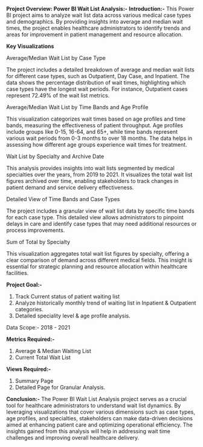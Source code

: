**Project Overview: Power BI Wait List Analysis:-**
**Introduction:-**
This Power BI project aims to analyze wait list data across various medical case types and demographics. By providing insights into average and median wait times, the project enables healthcare administrators to identify trends and areas for improvement in patient management and resource allocation.

**Key Visualizations**

Average/Median Wait List by Case Type


The project includes a detailed breakdown of average and median wait lists for different case types, such as Outpatient, Day Case, and Inpatient. The data shows the percentage distribution of wait times, highlighting which case types have the longest wait periods. For instance, Outpatient cases represent 72.49% of the wait list metrics.


Average/Median Wait List by Time Bands and Age Profile


This visualization categorizes wait times based on age profiles and time bands, measuring the effectiveness of patient throughput. Age profiles include groups like 0-15, 16-64, and 65+, while time bands represent various wait periods from 0-3 months to over 18 months. The data helps in assessing how different age groups experience wait times for treatment.


Wait List by Specialty and Archive Date


This analysis provides insights into wait lists segmented by medical specialties over the years, from 2019 to 2021. It visualizes the total wait list figures archived over time, enabling stakeholders to track changes in patient demand and service delivery effectiveness.


Detailed View of Time Bands and Case Types


The project includes a granular view of wait list data by specific time bands for each case type. This detailed view allows administrators to pinpoint delays in care and identify case types that may need additional resources or process improvements.


Sum of Total by Specialty


This visualization aggregates total wait list figures by specialty, offering a clear comparison of demand across different medical fields. This insight is essential for strategic planning and resource allocation within healthcare facilities.


**Project Goal:-**
1. Track Current status of patient waiting list
2. Analyze historically monthly trend of waiting list in Inpatient & Outpatient categories.
3. Detailed speciality level & age profile analysis.

Data Scope:- 2018 - 2021

**Metrics Required:-**
1. Average & Median Waiting List
2. Current Total Wait List


**Views Required:-**
1. Summary Page
2. Detailed Page for Granular Analysis.

**Conclusion:-**
The Power BI Wait List Analysis project serves as a crucial tool for healthcare administrators to understand wait list dynamics. By leveraging visualizations that cover various dimensions such as case types, age profiles, and specialties, stakeholders can make data-driven decisions aimed at enhancing patient care and optimizing operational efficiency. The insights gained from this analysis will help in addressing wait time challenges and improving overall healthcare delivery.





